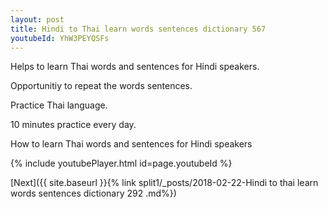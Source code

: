 ```yaml
---
layout: post
title: Hindi to Thai learn words sentences dictionary 567 
youtubeId: YhW3PEYQSFs
---
```

 
 
Helps to learn Thai words and sentences for Hindi speakers.

Opportunitiy to repeat the words sentences. 

Practice Thai language. 
 
10 minutes practice every day. 
 
How to learn Thai words and sentences for Hindi speakers 
 
{% include youtubePlayer.html id=page.youtubeId %}
 
 
[Next]({{ site.baseurl }}{% link  split1/_posts/2018-02-22-Hindi to thai learn words sentences dictionary 292 .md%})
 
